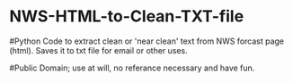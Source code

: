 # NWS-HTML-to-Clean-TXT-file

#Python Code to extract clean or 'near clean' text from NWS forcast page (html). Saves it to txt file for email or other uses.

#Public Domain; use at will, no referance necessary and have fun. 
